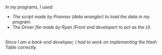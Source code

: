 <h6> In my programs, I used: 
 <ul>
  <li> The script made by Prannav (data wrangler) to load the data in my program. </li> 
  <li> The Driver file made by Ryan (Front end developer) to act as the UI. </li> 
 </ul> 
  

 <br> 
Since I am a back-end developer, I had to work on implementing the Hash Table correctly. </h6>

